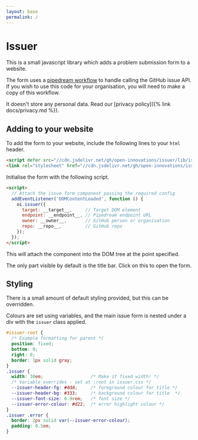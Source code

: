 ```yaml
---
layout: base
permalink: /
---
```


# Issuer

This is a small javascript library which adds a problem submission form to a website.

The form uses a [pipedream workflow](https://pipedream.com/@open-innovations/issue-handler-p_6lCMPKQ)
to handle calling the GitHub issue API.
If you wish to use this code for your organisation, you will need to make a copy of this workflow.

It doesn't store any personal data. Read our [privacy policy]({% link docs/privacy.md %}).
      
## Adding to your website
      
To add the form to your website, include the following lines to your <code>html</code> header.
      
```html
<script defer src="//cdn.jsdelivr.net/gh/open-innovations/issuer/lib/issuer.js"></script>
<link rel="stylesheet" href="//cdn.jsdelivr.net/gh/open-innovations/issuer/lib/issuer.css"/>
```
      
Initialise the form with the following script.
      
```html
<script>
  // Attach the issue form component passing the required config
  addEventListener('DOMContentLoaded', function () {
    oi.issuer({
      target: __target__,     // Target DOM element
      endpoint: __endpoint__, // Pipedream endpoint URL
      owner: __owner__,       // GitHub person or organisation
      repo: __repo__,         // GitHub repo
    });
  });
</script>
```
      
This will attach the component into the DOM tree at the point specified.
      
The only part visible by default is the title bar. Click on this to open the form.
      
## Styling
      
There is a small amount of default styling provided, but this can be overridden.
      
Colours are set using variables, and the main issue form is nested under a div with the `issuer` class applied.</p>
      
```css
#issuer-root {
  /* Example formatting for parent */
  position: fixed;
  bottom: 0;
  right: 0;
  border: 1px solid gray;
}
.issuer {
  width: 30em;                  /* Make it fixed width! */
  /* Variable overrides - set at :root in issuer.css */
  --issuer-header-fg: #ddd;     /* foreground colour for title */
  --issuer-header-bg: #333;     /* background colour for title  */
  --issuer-font-size: 0.9rem;   /* font size */
  --issuer-error-colour: #d22;  /* error highlight colour */
}
.issuer .error {
  border: 2px solid var(--issuer-error-colour);
  padding: 0.5em;
}
```
                 
